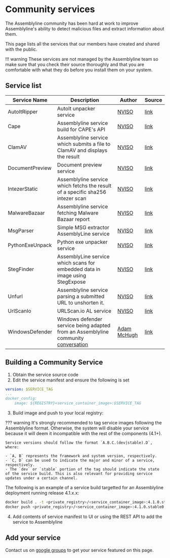 # Community services

The Assemblyline community has been hard at work to improve Assemblyline's ability to detect malicious files and extract information about them.

This page lists all the services that our members have created and shared with the public.

!!! warning
    These services are not managed by the Assemblyline team so make sure that you check their source thoroughly and that you are comfortable with what they do before you install them on your system.

## Service list

| Service Name | Description | Author | Source |
| -------------| ----------- | ------ | ------ |
| AutoItRipper | AutoIt unpacker service | [NVISO](https://github.com/NVISOsecurity) | [link](https://github.com/NVISOsecurity/assemblyline-service-autoit-ripper) |
| Cape | Assemblyline service build for CAPE's API | [NVISO](https://github.com/NVISOsecurity) | [link](https://github.com/NVISOsecurity/assemblyline-service-cape) |
| ClamAV | Assemblyline service which submits a file to ClamAV and displays the result | [NVISO](https://github.com/NVISOsecurity) | [link](https://github.com/NVISOsecurity/assemblyline-service-clamav) |
| DocumentPreview | Document preview service | [NVISO](https://github.com/NVISOsecurity) | [link](https://github.com/NVISOsecurity/assemblyline-service-document-preview) |
| IntezerStatic | Assemblyline service which fetchs the result of a specific sha256 intezer scan | [NVISO](https://github.com/NVISOsecurity) | [link](https://github.com/NVISOsecurity/assemblyline-service-intezer) |
| MalwareBazaar | Assemblyline service fetching Malware Bazaar report | [NVISO](https://github.com/NVISOsecurity) | [link](https://github.com/NVISOsecurity/assemblyline-service-malware-bazaar) |
| MsgParser | Simple MSG extractor AssemblyLine service | [NVISO](https://github.com/NVISOsecurity) | [link](https://github.com/NVISOsecurity/assemblyline-service-msg-extractor) |
| PythonExeUnpack | Python exe unpacker service | [NVISO](https://github.com/NVISOsecurity) | [link](https://github.com/NVISOsecurity/assemblyline-service-python-exe-unpacker) |
| StegFinder | AssemblyLine service which scans for embedded data in image using StegExpose | [NVISO](https://github.com/NVISOsecurity) | [link](https://github.com/NVISOsecurity/assemblyline-service-steg-finder) |
| Unfurl | Assemblyline service parsing a submitted URL to unshorten it. | [NVISO](https://github.com/NVISOsecurity) | [link](https://github.com/NVISOsecurity/assemblyline-service-unfurl) |
| UrlScanIo | URLScan.io AL service | [NVISO](https://github.com/NVISOsecurity) | [link](https://github.com/NVISOsecurity/assemblyline-service-urlscanio) |
| WindowsDefender | Windows defender service being adapted from an Assemblyline community [conversation](https://groups.google.com/g/cse-cst-assemblyline/c/LyziWuD8a9I/m/cg_m5eXpAQAJ) | [Adam McHugh](https://github.com/adammchugh) | [link](https://github.com/adammchugh/Assemblyline-WindowsDefender-Service)

## Building a Community Service
1. Obtain the service source code
2. Edit the service manifest and ensure the following is set
```yaml
version: $SERVICE_TAG
...
docker_config:
    image: ${REGISTRY}<service_container_image>:$SERVICE_TAG
```
3. Build image and push to your local registry:

??? warning
    It's strongly recommended to tag service images following the Assemblyline format. Otherwise, the system will disable your service because it will deem it incompatible with the rest of the components (4.1+).

    Service versions should follow the format `A.B.C.(dev|stable).D`, where:

    - `A, B` represents the framework and system version, respectively.
    - `C, D` can be used to indicate the major and minor of a service, respectively.
    - The `dev` or `stable` portion of the tag should indicate the state of the service build. This is also relevant for providing service updates under a certain channel.
The following is an example of a service build targetted for an Assemblyline deployment running release 4.1.x.x:
```bash
docker build . -t <private_registry>/<service_container_image>:4.1.0.stable0 --build-arg version=4.1.0.stable0
docker push <private_registry>/<service_container_image>:4.1.0.stable0
```
4. Add contents of service manifest to UI or using the REST API to add the service to Assemblyline

## Add your service

Contact us on [google groups](https://groups.google.com/g/cse-cst-assemblyline) to get your service featured on this page.
